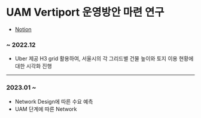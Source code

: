# UAM Vertiport 운영방안 마련 연구

- [Notion](https://havingg.notion.site/havingg/Urban-Air-Mobility-48f48ef0605c4eaf883222754a04411f)

### ~ 2022.12
- Uber 제공 H3 grid 활용하여, 서울시의 각 그리드별 건물 높이와 토지 이용 현황에 대한 시각화 진행

-----

### 2023.01 ~
- Network Design에 따른 수요 예측
- UAM 단계에 따른 Network
